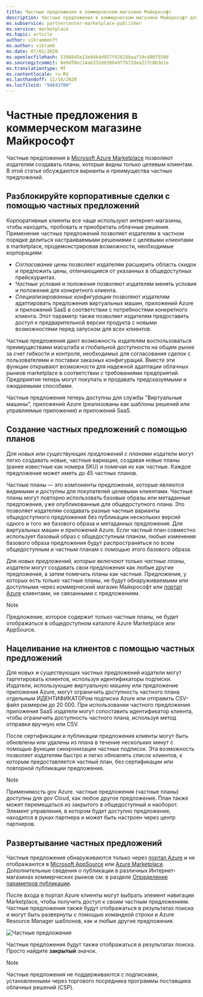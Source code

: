 ```yaml
---
title: Частные предложения в коммерческом магазине Майкрософт
description: Частные предложения в коммерческом магазине Майкрософт для издателей приложений и служб.
ms.subservice: partnercenter-marketplace-publisher
ms.service: marketplace
ms.topic: article
author: vikrambmsft
ms.author: vikramb
ms.date: 07/01/2020
ms.openlocfilehash: 5396845e13e94b4d957f42618baaf19c408f559d
ms.sourcegitcommit: 0a9df8ec14ab332d939b49f7b72dea217c8b3e1e
ms.translationtype: MT
ms.contentlocale: ru-RU
ms.lasthandoff: 11/18/2020
ms.locfileid: "94843780"
---
```

# <a name="private-offers-in-the-microsoft-commercial-marketplace"></a>Частные предложения в коммерческом магазине Майкрософт

Частные предложения в [Microsoft Azure Marketplace](https://azuremarketplace.microsoft.com/) позволяют издателям создавать планы, которые видны только целевым клиентам. В этой статье обсуждаются варианты и преимущества частных предложений.

## <a name="unlock-enterprise-deals-with-private-offers"></a>Разблокируйте корпоративные сделки с помощью частных предложений

Корпоративные клиенты все чаще используют интернет-магазины, чтобы находить, пробовать и приобретать облачные решения. Применение частных предложений позволяет издателям в частном порядке делиться настраиваемыми решениями с целевыми клиентами в marketplace, продемонстрировав возможности, необходимые корпорациям:

- *Согласование цены* позволяет издателям расширить область скидок и предложить цены, отличающиеся от указанных в общедоступных прейскурантах.
- *Частные условия и положения* позволяют издателям менять условия и положения для конкретного клиента.
- *Специализированные конфигурации* позволяют издателям адаптировать предложения виртуальных машин, приложений Azure и приложений SaaS в соответствии с потребностями конкретного клиента. Этот параметр также позволяет издателям предоставить доступ к предварительной версии продукта с новыми возможностями перед запуском для всех клиентов.

Частные предложения дают возможность издателям воспользоваться преимуществами масштаба и глобальной доступности на общем рынке за счет гибкости и контроля, необходимых для согласования сделок с пользователями и поставки заказных конфигураций. Вместе эти функции открывают возможности для надежной адаптации облачных рынков marketplace в соответствии с требованиями предприятий. Предприятия теперь могут покупать и продавать предсказуемыми и ожидаемыми способами.

Частные предложения теперь доступны для службы "Виртуальные машины", приложений Azure (реализованы как шаблоны решений или управляемые приложения) и приложений SaaS.

<!--- Like public offers, private offers can be created and managed via the [Cloud Partner Portal](). Customers can be granted or revoked access to private offers in minutes.
--->

## <a name="creating-private-offers-using-plans"></a>Создание частных предложений с помощью планов

Для *новых или существующих предложений с планами* издатели могут легко создавать новые, частные вариации, создавая новые планы (ранее известные как номера SKU) и помечая их как частные. Каждое предложение может иметь до 45 частных планов.

<!--- [Private SKUs]() --->

Частные планы — это компоненты предложения, которые являются видимыми и доступны для покупателей целевыми клиентами. Частные планы могут повторно использовать базовые образы или метаданные предложения, уже опубликованные для общедоступного плана. Это позволяет издателям создавать разные частные варианты общедоступного предложения без публикации нескольких версий одного и того же базового образа и метаданных предложения. Для виртуальных машин и приложений Azure. Если частный план совместно использует базовый образ с общедоступным планом, любые изменения базового образа предложения будут распространяться по всем общедоступным и частным планам с помощью этого базового образа.

Для *новых предложений, которые включают только частные планы*, издатели могут создавать свои предложения как любые другие предложения, а затем помечать планы как частные. Предложения, у которых есть только частные планы, не будут обнаруживаемыми или доступными через коммерческий магазин Майкрософт или [портал Azure](https://azure.microsoft.com/features/azure-portal/) клиентами, не связанными с предложением.

>[!NOTE]
>Предложение, которое содержит только частные планы, не будет отображаться в общедоступном каталоге Azure Marketplace или AppSource.

## <a name="targeting-customers-with-private-offers"></a>Нацеливание на клиентов с помощью частных предложений

Для новых и существующих частных предложений издатели могут таргетировать клиентов, используя идентификаторы подписки. Издатели, использующие виртуальную машину или предложение приложения Azure, могут ограничить доступность частного плана отдельным ИДЕНТИФИКАТОРом подписки Azure или отправить CSV-файл размером до 20 000. При использовании частного предложения приложения SaaS издатели могут сопоставить идентификатор клиента, чтобы ограничить доступность частного плана, используя метод отправки вручную или CSV.

После сертификации и публикации предложения клиенты могут быть обновлены или удалены из плана в течение нескольких минут с помощью функции синхронизации частных подписок. Эта возможность позволяет издателям быстро и легко обновлять список клиентов, к которым предоставляется частный план, без сертификации или повторной публикации предложения.

>[!NOTE]
>Применимость gov Azure. частные предложения (частные планы) доступны для gov Cloud, как любое другое предложение. План также может перемещаться из закрытого в общедоступный и наоборот. Элемент управления, в котором будет доступно предложение, находится в руках партнера и может быть настроен через центр партнеров. 

## <a name="deploying-private-offers"></a>Развертывание частных предложений

Частные предложения обнаруживаются только через [портал Azure](https://azure.microsoft.com/features/azure-portal/) и не отображаются в [Microsoft AppSource](https://appsource.microsoft.com/) или [Azure Marketplace](https://azuremarketplace.microsoft.com). Дополнительные сведения о публикации в различных Интернет-магазинах коммерческих рынков см. в разделе [Определение параметров публикации](./determine-your-listing-type.md).

После входа в портал Azure клиенты могут выбрать элемент навигации Marketplace, чтобы получить доступ к своим частным предложениям. Частные предложения также будут отображаться в результатах поиска и могут быть развернуты с помощью командной строки и Azure Resource Manager шаблонов, как и любые другие предложения.

![Частные предложения](./media/marketplace-publishers-guide/private-offer.png)

Частные предложения будут также отображаться в результатах поиска. Просто найдите **закрытый** значок.

>[!Note]
>Частные предложения не поддерживаются с подписками, установленными через торгового посредника программы поставщика облачных решений (CSP).


<!---
## Next steps

To start using private offers, follow the steps in the [Private SKUs and Plans]() guide.
--->
